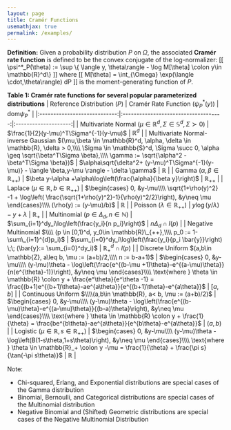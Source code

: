 ```yaml
---
layout: page
title: Cramér Functions
usemathjax: true 
permalink: /examples/
---
```


**Definition:** Given a probability distribution $P$ on $\Omega$, the associated **Cramér rate function** is defined to be the convex conjugate of the log-normalizer:
 \[[ \psi^*_P(\theta) := \sup \\{ \langle y, \theta\rangle - \log M[\theta] \colon y\in \mathbb{R}^d\\} \]]
where \[[ M[\theta] = \int\_{\Omega} \exp(\langle \cdot,\theta\rangle) dP \]] is the moment-generating function of $P$.

**Table 1: Cramér rate functions for several popular parameterized distributions** 
| Reference Distribution $(P)$ | Cramér Rate Function $(\psi^*_P(y))$ | $\text{dom}\psi^*_P$ |
|:----------------------------:|:------------------------------------:|:--------------------:|
|  Multivariate Normal $(\mu \in \mathbb{R}^d, \Sigma \in \mathbb{S}^d, \Sigma \succ 0$)      | $\frac{1}{2}(y-\mu)^T\Sigma^{-1}(y-\mu)$                                     |   $\mathbb{R}^d$                  |
| Multivariate Normal-inverse Gaussian $(\mu,\beta \in \mathbb{R}^d, \alpha, \delta \in \mathbb{R}, \delta > 0,\\\\ \Sigma \in \mathbb{S}^d, \Sigma \succ 0, \alpha \geq \sqrt{\beta^T\Sigma \beta},\\\\ \gamma := \sqrt{\alpha^2 - \beta^T\Sigma \beta})$                             | $\alpha\sqrt{\delta^2+ (y-\mu)^T\Sigma^{-1}(y-\mu)} - \langle \beta,y-\mu \rangle - \delta \gamma$                                     |   $\mathbb{R}$                   |
| Gamma $(\alpha, \beta \in \mathbb{R}_{++})$     |  $\beta y-\alpha +\alpha\log\left(\frac{\alpha}{\beta y}\right)$            |  $\mathbb{R}_{++}$                    |
| Laplace $(\mu \in \mathbb{R}, b \in \mathbb{R}_{++})$     |  $\begin{cases} 0, &y-\mu\\\\ \sqrt{1+\rho(y)^2} -1 + \log\left( \frac{\sqrt{1+\rho(y)^2}-1}{\rho(y)^2/2}\right), &y\neq \mu \end{cases}\\\\ (\rho(y) := (y-\mu)/b)$            |  $\mathbb{R}$                    |
| Poisson $(\lambda \in \mathbb{R}_{++})$     |  $y\log(y/\lambda) - y + \lambda$            |  $\mathbb{R}_{+}$                    |
| Multinomial $(p\in \Delta_d, n\in \mathbb{N})$      |  $\sum_{i=1}^dy_i\log\left(\frac{y_i}{n p_i}\right)$            |  $n\Delta_d \cap I(p)$                    |
| Negative Multinomial $\\\\ (p \in [0,1)^d, y_0\in \mathbb{R}\_{++},\\\\ p_0 := 1-\sum\_{i=1}^{d}p_i)$      |  $\sum_{i=0}^dy_i\log\left(\frac{y_i}{p_i \bar{y}}\right) \;\; (\bar{y}:= \sum_{i=0}^dy_i)$            |  $\mathbb{R}^d_{+} \cap I(p)$                    |
| Discrete Uniform $(a,b\in \mathbb{Z}, a\leq b, \mu := (a+b)/2,\\\\ n := b-a+1)$      |  $\begin{cases} 0, &y-\mu\\\\ (y-\mu)\theta - \log\left(\frac{e^{(b-\mu +1)\theta}-e^{(a-\mu)\theta}}{n(e^{\theta}-1)}\right), &y\neq \mu \end{cases}\\\\ \text{where } \theta \in \mathbb{R} \colon y + \frac{e^\theta}{e^\theta -1} = \frac{(b+1)e^{(b+1)\theta}-ae^{a\theta}}{e^{(b+1)\theta}-e^{a\theta}}$            |  $[a,b]$                    |
| Continuous Uniform $\\\\(a,b\in \mathbb{R}, a< b, \mu := (a+b)/2)$      |  $\begin{cases} 0, &y-\mu\\\\ (y-\mu)\theta - \log\left(\frac{e^{(b-\mu)\theta}-e^{(a-\mu)\theta}}{(b-a)\theta}\right), &y\neq \mu \end{cases}\\\\ \text{where } \theta \in \mathbb{R} \colon y + \frac{1}{\theta} = \frac{be^{b\theta}-ae^{a\theta}}{e^{b\theta}-e^{a\theta}}$            |  $(a,b)$                    |
|  Logistic $(\mu \in \mathbb{R}, s\in \mathbb{R}_{++})$      |  $\begin{cases} 0, &y-\mu\\\\ (y-\mu)\theta - \log\left(B(1-s\theta,1+s\theta)\right), &y\neq \mu \end{cases}\\\\ \text{where } \theta \in \mathbb{R}_+ \colon y -\mu = \frac{1}{\theta} + \frac{\pi s}{\tan(-\pi s\theta)}$            |  $\mathbb{R}$                    |

Note: 
- Chi-squared, Erlang, and Exponential distributions are special cases of the Gamma distribution
- Binomial, Bernoulli, and Categorical distributions are special cases of the Multinomial distribution
- Negative Binomial and (Shifted) Geometric distributions are special cases of the Negative Multinomial Distribution



